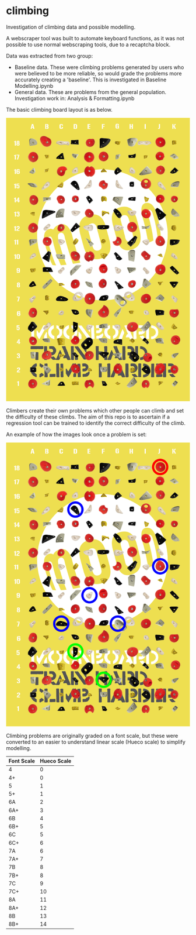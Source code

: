 # climbing
Investigation of climbing data and possible modelling.

A webscraper tool was built to automate keyboard functions, as it was not possible to use normal webscraping tools, due to a recaptcha block.

Data was extracted from two group:
- Baseline data. These were climbing problems generated by users who were believed to be more reliable, so would grade the problems more accurately creating a 'baseline'. This is investigated in Baseline Modelling.ipynb
- General data. These are problems from the general population. Investigation work in: Analysis & Formatting.ipynb

The basic climbing board layout is as below.

![The Moonboard](https://github.com/fhethomas/storage_repo/blob/master/base_image.png)

Climbers create their own problems which other people can climb and set the difficulty of these climbs. The aim of this repo is to ascertain if a regression tool can be trained to identify the correct difficulty of the climb.

An example of how the images look once a problem is set:

![Problem 12 from scraped data](https://github.com/fhethomas/storage_repo/blob/master/12.png)

Climbing problems are originally graded on a font scale, but these were converted to an easier to understand linear scale (Hueco scale) to simplify modelling.


Font Scale | Hueco Scale
------------ | -------------
4 | 0
4+ | 0
5 | 1
5+ | 1
6A | 2
6A+ | 3
6B | 4
6B+ | 5
6C | 5
6C+ | 6
7A | 6
7A+ | 7
7B | 8
7B+ | 8
7C | 9
7C+ | 10
8A | 11
8A+ | 12
8B | 13
8B+ | 14